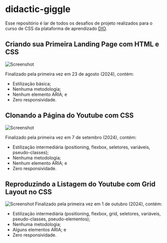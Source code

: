 # didactic-giggle

Esse repositório é lar de todos os desafios de projeto realizados para o curso de CSS da plataforma de aprendizado [DIO](https://www.dio.me/).

## Criando sua Primeira Landing Page com HTML e CSS
![Screenshot](https://imgur.com/Q7q0Wlw.png)

Finalizado pela primeira vez em 23 de agosto (2024), contém:

- Estilização básica;
- Nenhuma metodologia;
- Nenhum elemento ARIA; e
- Zero responsividade.

## Clonando a Página do Youtube com CSS
![Screenshot](https://imgur.com/cOI3DJO.png)

Finalizado pela primeira vez em 7 de setembro (2024), contém:

- Estilização intermediária (positioning, flexbox, seletores, variáveis, pseudo-classes);
- Nenhuma metodologia;
- Nenhum elemento ARIA; e
- Zero responsividade.

## Reproduzindo a Listagem do Youtube com Grid Layout no CSS
![Screenshot](https://imgur.com/9NmJLJK.png)
Finalizado pela primeira vez em 1 de outubro (2024), contém:

- Estilização intermediária (positioning, flexbox, grid, seletores, variáveis, pseudo-classes, pseudo-elementos);
- Nenhuma metodologia;
- Alguns elementos ARIA; e
- Zero responsividade.
